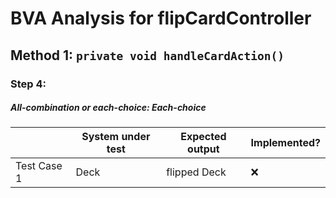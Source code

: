 # BVA Analysis for flipCardController

## Method 1: ```private void handleCardAction()```
### Step 4:
##### All-combination or each-choice: Each-choice

|             | System under test | Expected output | Implemented? |
|-------------|-------------------|-----------------|--------------|
| Test Case 1 | Deck              | flipped Deck    | :x:          |
